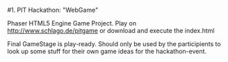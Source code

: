 #1. PIT Hackathon: "WebGame" 

Phaser HTML5 Engine Game Project.
Play on http://www.schlago.de/pitgame
or download and execute the index.html

Final GameStage is play-ready. 
Should only be used by the participients to look up some stuff for their own game ideas for the hackathon-event.

